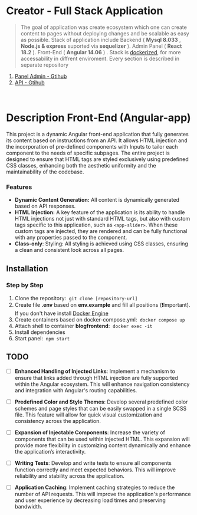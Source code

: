 # Creator - Full Stack Application

> The goal of application was create ecosystem which one can create content to pages without deploying changes and be scalable as easy as possible. Stack of application include Backend ( **Mysql 8.033** , **Node.js & express** suported via **sequelizer** ). Admin Panel ( **React 18.2** ). Front-End ( **Angular 14.06** ) . Stack is [dockerized](https://www.docker.com/ "dockerized"), for more accessability in diffrent enviroment. Every section is described in separate repository

1. [Panel Admin - Gtihub](https://github.com/CodeIbo/Creator-admin-panel)
2. [API - Gtihub](https://github.com/CodeIbo/Creator-API)

<br>

# Description Front-End (Angular-app)

This project is a dynamic Angular front-end application that fully generates its content based on instructions from an API. It allows HTML injection and the incorporation of pre-defined components with Inputs to tailor each component to the needs of specific subpages. The entire project is designed to ensure that HTML tags are styled exclusively using predefined CSS classes, enhancing both the aesthetic uniformity and the maintainability of the codebase.

### Features

- **Dynamic Content Generation:** All content is dynamically generated based on API responses.
- **HTML Injection:** A key feature of the application is its ability to handle HTML injections not just with standard HTML tags, but also with custom tags specific to this application, such as `<app-slider>`. When these custom tags are injected, they are rendered and can be fully functional with any properties passed to the component.
- **Class-only**: Styling: All styling is achieved using CSS classes, ensuring a clean and consistent look across all pages.

## Installation

### Step by Step

1. Clone the repository:&nbsp; `git clone [repository-url]`
2. Create file **.env** based on **env.example** and fill all positions (:heavy_exclamation_mark:Important). If you don't have install [Docker Engine](https://docs.docker.com/get-docker/)
3. Create containers based on docker-compose.yml:&nbsp; `docker compose up`
4. Attach shell to container **blogfrontend**:&nbsp; `docker exec -it `
5. Install dependencies
6. Start panel:&nbsp; `npm start`

## TODO

- [ ] **Enhanced Handling of Injected Links**: Implement a mechanism to ensure that links added through HTML injection are fully supported within the Angular ecosystem. This will enhance navigation consistency and integration with Angular's routing capabilities.

- [ ] **Predefined Color and Style Themes**: Develop several predefined color schemes and page styles that can be easily swapped in a single SCSS file. This feature will allow for quick visual customization and consistency across the application.

- [ ] **Expansion of Injectable Components**: Increase the variety of components that can be used within injected HTML. This expansion will provide more flexibility in customizing content dynamically and enhance the application’s interactivity.

- [ ] **Writing Tests**: Develop and write tests to ensure all components function correctly and meet expected behaviors. This will improve reliability and stability across the application.

- [ ] **Application Caching**: Implement caching strategies to reduce the number of API requests. This will improve the application's performance and user experience by decreasing load times and preserving bandwidth.
